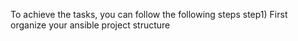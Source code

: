 To achieve the tasks, you can follow the following steps 
step1) First organize your ansible project structure 

